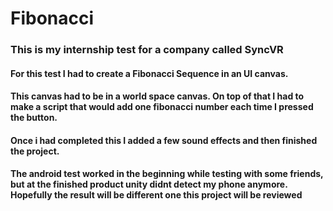 # Fibonacci

### This is my internship test for a company called SyncVR

#### For this test I had to create a Fibonacci Sequence in an UI canvas. 
#### This canvas had to be in a world space canvas. On top of that I had to make a script that would add one fibonacci number each time I pressed the button.
#### Once i had completed this I added a few sound effects and then finished the project.

#### The android test worked in the beginning while testing with some friends, but at the finished product unity didnt detect my phone anymore. Hopefully the result will be different one this project will be reviewed
